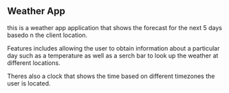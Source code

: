 ## Weather App

this is a weather app application that shows the forecast for the next 5 days basedo n the client location.

Features includes allowing the user to obtain information about a particular day such as a temperature as well as a serch bar to look up the weather at different locations. 

Theres also a clock that shows the time based on different timezones the user is located. 



